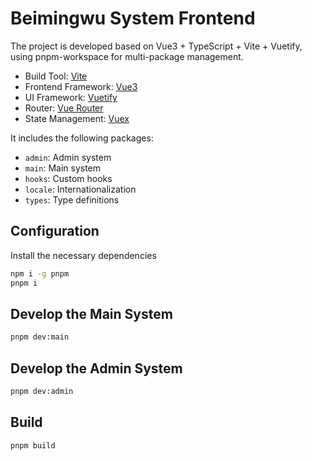 # Beimingwu System Frontend

The project is developed based on Vue3 + TypeScript + Vite + Vuetify, using pnpm-workspace for multi-package management.

- Build Tool: [Vite](https://vitejs.dev/)
- Frontend Framework: [Vue3](https://v3.vuejs.org/)
- UI Framework: [Vuetify](https://vuetifyjs.com/)
- Router: [Vue Router](https://next.router.vuejs.org/)
- State Management: [Vuex](https://next.vuex.vuejs.org/)

It includes the following packages:

- `admin`: Admin system
- `main`: Main system
- `hooks`: Custom hooks
- `locale`: Internationalization
- `types`: Type definitions

## Configuration

Install the necessary dependencies

```bash
npm i -g pnpm
pnpm i
```

## Develop the Main System

```bash
pnpm dev:main
```

## Develop the Admin System

```bash
pnpm dev:admin
```

## Build

```bash
pnpm build
```
